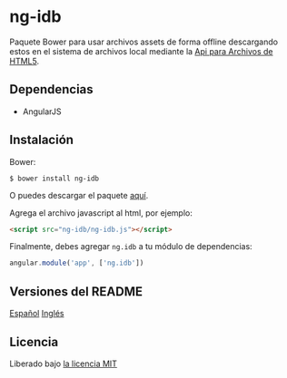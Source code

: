 # ng-idb

Paquete Bower para usar archivos assets de forma offline descargando estos en el sistema de archivos local mediante la [Api para Archivos de HTML5](https://dev.w3.org/2009/dap/file-system/file-dir-sys.html).

## Dependencias

* AngularJS

## Instalación

Bower:

```
$ bower install ng-idb
```

O puedes descargar el paquete [aquí](https://codeload.github.com/arondn2/ng-idb/zip/master).

Agrega el archivo javascript al html, por ejemplo:

```html
<script src="ng-idb/ng-idb.js"></script>
```

Finalmente, debes agregar `ng.idb` a tu módulo de dependencias:

```javascript
angular.module('app', ['ng.idb'])
```

## Versiones del README
[Español](README.es.md)
[Inglés](README.md)

## Licencia
Liberado bajo [la licencia MIT](https://github.com/arondn2/ng-idb/blob/master/LICENSE)
